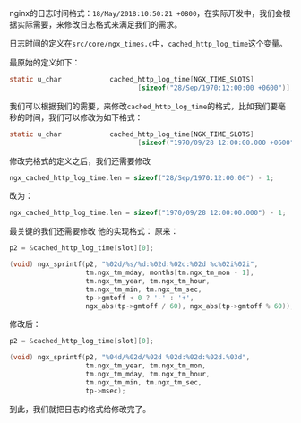 nginx的日志时间格式：`18/May/2018:10:50:21 +0800`，在实际开发中，我们会根据实际需要，来修改日志格式来满足我们的需求。

日志时间的定义在`src/core/ngx_times.c`中，`cached_http_log_time`这个变量。

最原始的定义如下：
```c
static u_char            cached_http_log_time[NGX_TIME_SLOTS]
                                [sizeof("28/Sep/1970:12:00:00 +0600")];
```

我们可以根据我们的需要，来修改`cached_http_log_time`的格式，比如我们要毫秒的时间，我们可以修改为如下格式：
```c
static u_char            cached_http_log_time[NGX_TIME_SLOTS]
                                [sizeof("1970/09/28 12:00:00.000 +0600")];
```

修改完格式的定义之后，我们还需要修改
```c
ngx_cached_http_log_time.len = sizeof("28/Sep/1970:12:00:00") - 1;
```
改为：
```c
ngx_cached_http_log_time.len = sizeof("1970/09/28 12:00:00.000") - 1;
```
最关键的我们还需要修改 他的实现格式：
原来：
```c
p2 = &cached_http_log_time[slot][0];

(void) ngx_sprintf(p2, "%02d/%s/%d:%02d:%02d:%02d %c%02i%02i",
                   tm.ngx_tm_mday, months[tm.ngx_tm_mon - 1],
                   tm.ngx_tm_year, tm.ngx_tm_hour,
                   tm.ngx_tm_min, tm.ngx_tm_sec,
                   tp->gmtoff < 0 ? '-' : '+',
                   ngx_abs(tp->gmtoff / 60), ngx_abs(tp->gmtoff % 60));¬
```
修改后：
```c
p2 = &cached_http_log_time[slot][0];

(void) ngx_sprintf(p2, "%04d/%02d/%02d %02d:%02d:%02d.%03d",
                   tm.ngx_tm_year, tm.ngx_tm_mon,
                   tm.ngx_tm_mday, tm.ngx_tm_hour,
                   tm.ngx_tm_min, tm.ngx_tm_sec,
                   tp->msec);
```
到此，我们就把日志的格式给修改完了。

